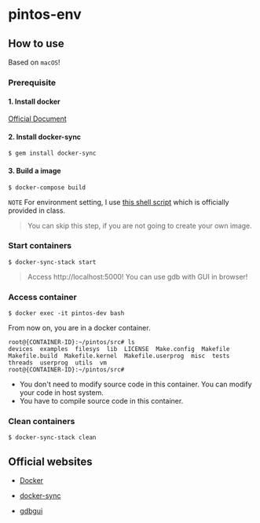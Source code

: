 # pintos-env

## How to use 
Based on `macOS`!

### Prerequisite
#### 1. Install docker 
[Official Document](https://docs.docker.com/install/)
#### 2. Install docker-sync
```
$ gem install docker-sync
```
#### 3. Build a image
```
$ docker-compose build
```
`NOTE` For environment setting, I use [this shell script](https://gist.github.com/minsuu/19a271ccf366e168501685c2bc2d6f03) which is officially provided in class.
> You can skip this step, if you are not going to create your own image.
### Start containers
```
$ docker-sync-stack start
```
> Access http://localhost:5000! You can use gdb with GUI in browser!

### Access container
```
$ docker exec -it pintos-dev bash
```
From now on, you are in a docker container.
```
root@{CONTAINER-ID}:~/pintos/src# ls
devices  examples  filesys  lib  LICENSE  Make.config  Makefile  Makefile.build  Makefile.kernel  Makefile.userprog  misc  tests  threads  userprog  utils  vm
root@{CONTAINER-ID}:~/pintos/src#
```
* You don't need to modify source code in this container. You can modify your code in host system.
* You have to compile source code in this container.

### Clean containers
```
$ docker-sync-stack clean
```

## Official websites
* [Docker](https://docs.docker.com/)

* [docker-sync](http://docker-sync.io/)

* [gdbgui](https://gdbgui.com/)


